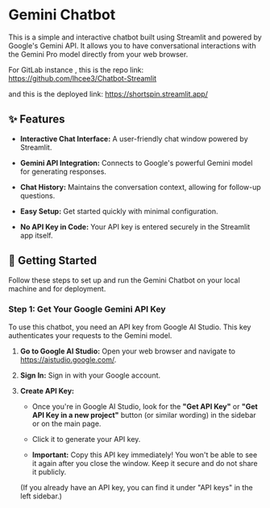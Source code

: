 # Gemini Chatbot

This is a simple and interactive chatbot built using Streamlit and powered by Google's Gemini API. It allows you to have conversational interactions with the Gemini Pro model directly from your web browser.

For GitLab instance , this is the repo link: https://github.com/lhcee3/Chatbot-Streamlit

and this is the deployed link: https://shortspin.streamlit.app/


## ✨ Features

* **Interactive Chat Interface:** A user-friendly chat window powered by Streamlit.

* **Gemini API Integration:** Connects to Google's powerful Gemini model for generating responses.

* **Chat History:** Maintains the conversation context, allowing for follow-up questions.

* **Easy Setup:** Get started quickly with minimal configuration.

* **No API Key in Code:** Your API key is entered securely in the Streamlit app itself.

## 🚀 Getting Started

Follow these steps to set up and run the Gemini Chatbot on your local machine and for deployment.

### Step 1: Get Your Google Gemini API Key

To use this chatbot, you need an API key from Google AI Studio. This key authenticates your requests to the Gemini model.

1.  **Go to Google AI Studio:** Open your web browser and navigate to <https://aistudio.google.com/>.

2.  **Sign In:** Sign in with your Google account.

3.  **Create API Key:**

    * Once you're in Google AI Studio, look for the **"Get API Key"** or **"Get API Key in a new project"** button (or similar wording) in the sidebar or on the main page.

    * Click it to generate your API key.

    * **Important:** Copy this API key immediately! You won't be able to see it again after you close the window. Keep it secure and do not share it publicly.

    (If you already have an API key, you can find it under "API keys" in the left sidebar.)
